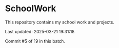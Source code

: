 # SchoolWork

This repository contains my school work and projects.

Last updated: 2025-03-21 19:31:18

Commit #5 of 19 in this batch.
